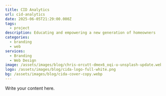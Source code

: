 ```yaml
---
title: CID Analytics
url: cid-analytics
date: 2025-06-05T21:29:00.000Z
tags:
  - project
description: Educating and empowering a new generation of homeowners
categories:
  - branding
  - web
services:
  - Branding
  - Web Design
image: /assets/images/blog/chris-orcutt-dmex6_oqi-u-unsplash-update.webp
logo: /assets/images/blog/cida-logo-full-white.png
bg: /assets/images/blog/cida-cover-copy.webp
---
```

Write your content here.
